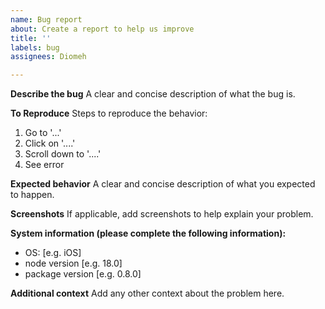 ```yaml
---
name: Bug report
about: Create a report to help us improve
title: ''
labels: bug
assignees: Diomeh

---
```


**Describe the bug**
A clear and concise description of what the bug is.

**To Reproduce**
Steps to reproduce the behavior:
1. Go to '...'
2. Click on '....'
3. Scroll down to '....'
4. See error

**Expected behavior**
A clear and concise description of what you expected to happen.

**Screenshots**
If applicable, add screenshots to help explain your problem.

**System information (please complete the following information):**
 - OS: [e.g. iOS]
 - node version [e.g. 18.0]
 - package version [e.g. 0.8.0]

**Additional context**
Add any other context about the problem here.
